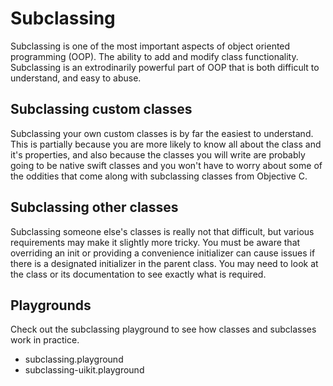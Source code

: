 Subclassing
====

Subclassing is one of the most important aspects of object oriented programming (OOP). The ability to add and modify class functionality. Subclassing is an extrodinarily powerful part of OOP that is both difficult to understand, and easy to abuse.

## Subclassing custom classes

Subclassing your own custom classes is by far the easiest to understand. This is partially because you are more likely to know all about the class and it's properties, and also because the classes you will write are probably going to be native swift classes and you won't have to worry about some of the oddities that come along with subclassing classes from Objective C.

## Subclassing other classes

Subclassing someone else's classes is really not that difficult, but various requirements may make it slightly more tricky. You must be aware that overriding an init or providing a convenience initializer can cause issues if there is a designated initializer in the parent class. You may need to look at the class or its documentation to see exactly what is required.

## Playgrounds

Check out the subclassing playground to see how classes and subclasses work in practice.

- subclassing.playground
- subclassing-uikit.playground

